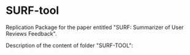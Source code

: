 # SURF-tool
Replication Package for the paper entitled "SURF: Summarizer of User Reviews Feedback".

Description of the content of folder "SURF-TOOL":
